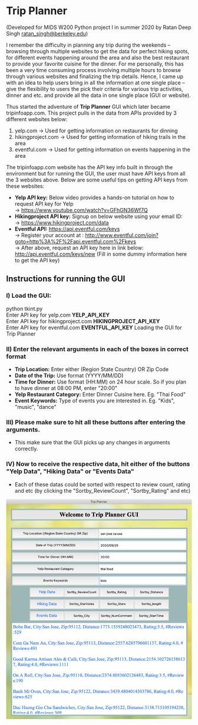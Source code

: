 # Trip Planner
(Developed for MIDS W200 Python project I in summer 2020 by Ratan Deep Singh ratan_singh@berkeley.edu)</div>

I remember the difficulty in planning any trip during the weekends – browsing through multiple websites to get the data for perfect hiking spots, for different events happening around the area and also the best restaurant to provide your favorite cuisine for the dinner. For me personally, this has been a very time consuming process involving multiple hours to browse through various websites and finalizing the trip details. Hence, I came up with an idea to help users bring in all the information at one single place – give the flexibility to users the pick their criteria for various trip activities, dinner and etc. and provide all the data in one single place (GUI or website).

Thus started the adventure of **Trip Planner** GUI which later became tripinfoapp.com. This project pulls in the data from APIs provided by 3 different websites below:

1) yelp.com -> Used for getting information on restaurants for dinning
2) hikingproject.com -> Used for getting information of hiking trails in the area
3) eventful.com -> Used for getting information on events happening in the area

The tripinfoapp.com website has the API key info built in through the environment but for running the GUI, the user must have API keys from all the 3 websites above. Below are some useful tips on getting API keys from these websites: 

  - **Yelp API key:** Below video provides a hands-on tutorial on how to request API key for Yelp\
     -> https://www.youtube.com/watch?v=GFhGN36Wf7Q
  - **Hikingproject API key:** Signup on below website using your email ID:\
     -> https://www.hikingproject.com/data
  - **Eventful API:** https://api.eventful.com/keys  
     -> Register your account at : http://www.eventful.com/join?goto=http%3A%2F%2Fapi.eventful.com%2Fkeys  
     -> After above, request an API key here in link below: http://api.eventful.com/keys/new (Fill in some dummy information here to get the API key)

## Instructions for running the GUI 

### I) Load the GUI: 
python tkint.py  
Enter API key for yelp.com **YELP_API_KEY**  
Enter API key for hikingproject.com **HIKINGPROJECT_API_KEY**  
Enter API key for eventful.com **EVENTFUL_API_KEY** 
Loading the GUI for Trip Planner  

### II) Enter the relevant arguments in each of the boxes in correct format
  - **Trip Location:** Enter either (Region State Country) OR Zip Code
  - **Date of the Trip:** Use format (YYYY/MM/DD)
  - **Time for Dinner:** Use format (HH:MM) on 24 hour scale. So if you plan to have dinner at 08:00 PM, enter "20:00"
  - **Yelp Restaurant Category:** Enter Dinner Cuisine here. Eg. "Thai Food" 
  - **Event Keywords:** Type of events you are interested in. Eg. "Kids", "music", "dance"

### III) Please make sure to hit all these buttons after entering the arguments. 
  - This make sure that the GUI picks up any changes in arguments correctly. 


### IV) Now to receive the respective data, hit either of the buttons "Yelp Data", "Hiking Data" or "Events Data" 
  - Each of these datas could be sorted with respect to review count, rating and etc (by clicking the "Sortby_ReviewCount", "Sortby_Rating" and etc)  

![](images/gui.png)
